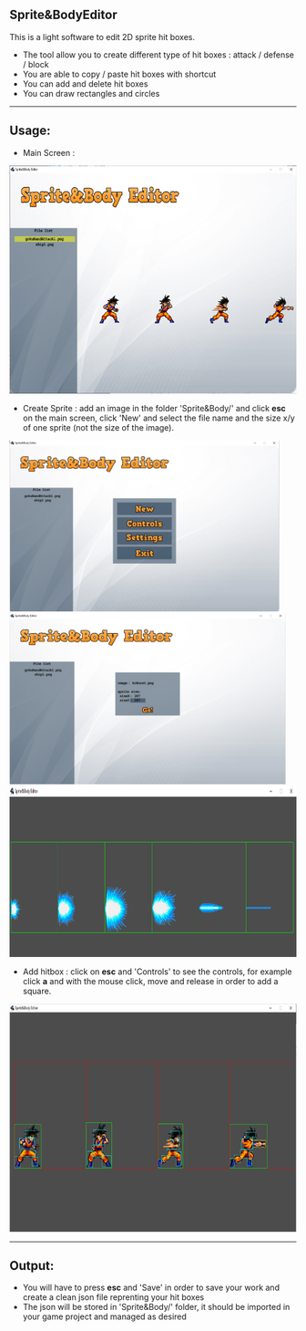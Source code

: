 ## Sprite&BodyEditor

This is a light software to edit 2D sprite hit boxes.

 - The tool allow you to create different type of hit boxes : attack / defense / block
 - You are able to copy / paste hit boxes with shortcut
 - You can add and delete hit boxes
 - You can draw rectangles and circles

-------------------------------------------------------------------------------------------  
## Usage:  


- Main Screen :
<img src="ReadMe-images/sbe-menu.PNG" height="400">

- Create Sprite : add an image in the folder 'Sprite&Body/' and click **esc** on the main screen, click 'New' and select the file name and the size x/y of one sprite (not the size of the image).
<img src="ReadMe-images/sbe-new.PNG" height="300">
<img src="ReadMe-images/sbe-add.PNG" height="300">
<img src="ReadMe-images/sbe-created.PNG" height="300">

- Add hitbox : click on **esc** and 'Controls' to see the controls, for example click **a** and with the mouse click, move and release in order to add a square.
<img src="ReadMe-images/sbe-edit.PNG" height="400">

-------------------------------------------------------------------------------------------  
## Output:  

- You will have to press **esc** and 'Save' in order to save your work and create a clean json file reprenting your hit boxes
- The json will be stored in 'Sprite&Body/' folder, it should be imported in your game project and managed as desired
